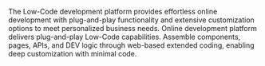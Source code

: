 
The Low-Code development platform provides effortless online development with plug-and-play functionality and extensive customization options to meet personalized business needs. Online development platform delivers plug-and-play Low-Code capabilities. Assemble components, pages, APIs, and DEV logic through web-based extended coding, enabling deep customization with minimal code.

